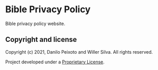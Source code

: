 # Bible Privacy Policy

Bible privacy policy website.

## Copyright and license

Copyright (c) 2021, Danilo Peixoto and Willer Silva. All rights reserved.

Project developed under a [Proprietary License](LICENSE.md).

